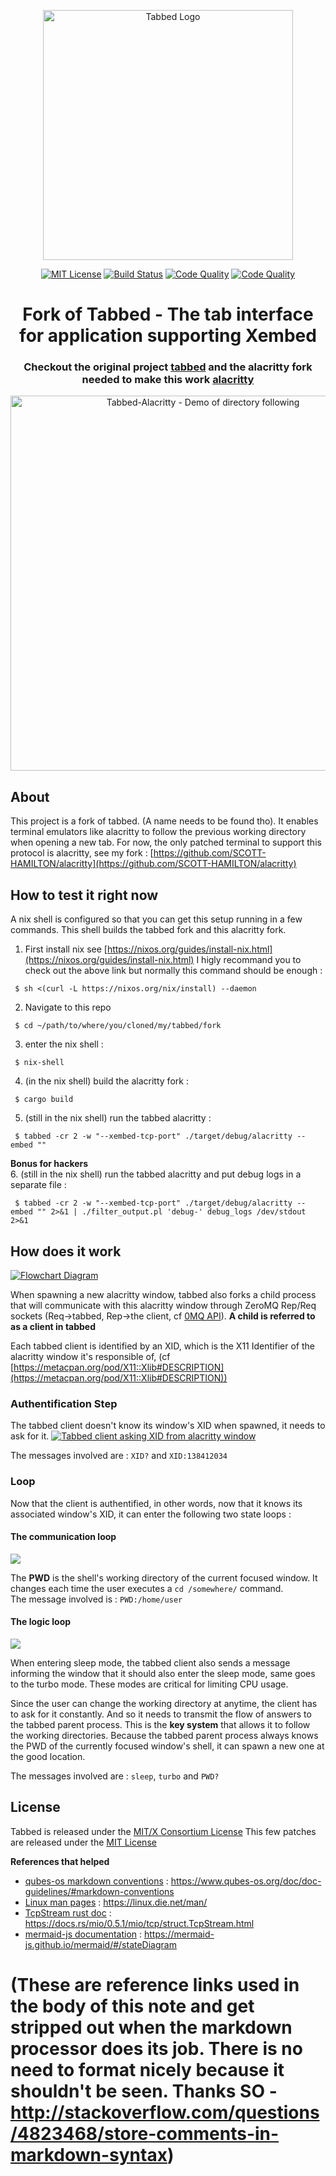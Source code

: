 <p align="center">
    <img width="400" alt="Tabbed Logo" src="https://tools.suckless.org/tabbed/tabbed.png">
</p>

<p align="center">
      <a href="https://scott-hamilton.mit-license.org/"><img alt="MIT License" src="https://img.shields.io/badge/License-MIT-525252.svg?labelColor=292929&logo=creative%20commons&style=for-the-badge" /></a>
	  <a href="https://github.com/SCOTT-HAMILTON/tabbed/actions"><img alt="Build Status" src="https://img.shields.io/endpoint.svg?url=https%3A%2F%2Factions-badge.atrox.dev%2FSCOTT-HAMILTON%2Ftabbed%2Fbadge&style=for-the-badge" /></a>
	  <a href="https://www.codacy.com/gh/SCOTT-HAMILTON/tabbed/dashboard?utm_source=github.com&amp;utm_medium=referral&amp;utm_content=SCOTT-HAMILTON/tabbed&amp;utm_campaign=Badge_Grade"><img alt="Code Quality" src="https://img.shields.io/codacy/grade/e3cfa183b64543df926a400c1fd0ac4c?style=for-the-badge&logo=codacy" /></a>
	  <a href="https://www.codacy.com/gh/SCOTT-HAMILTON/tabbed/dashboard?utm_source=github.com&amp;utm_medium=referral&amp;utm_content=SCOTT-HAMILTON/tabbed&amp;utm_campaign=Badge_Grade"><img alt="Code Quality" src="https://img.shields.io/codacy/coverage/e3cfa183b64543df926a400c1fd0ac4c?logo=codacy&style=for-the-badge" /></a>
</p>

<h1 align="center">Fork of Tabbed - The tab interface for application supporting Xembed </h1>
<h3 align="center">Checkout the original project <a href="https://tools.suckless.org/tabbed/">tabbed</a> and the alacritty fork needed to make this work <a href="https://github.com/SCOTT-HAMILTON/alacritty">alacritty</a></h3>

<p align="center">
  <img width="600"
       alt="Tabbed-Alacritty - Demo of directory following"
       src="https://user-images.githubusercontent.com/24496705/114284799-b6cfce80-9a52-11eb-91e6-98336eb92a7f.gif">
</p>

## About

This project is a fork of tabbed. (A name needs to be found tho).
It enables terminal emulators like alacritty to follow the previous working directory when opening a new tab.
For now, the only patched terminal to support this protocol is alacritty, see my fork : [https://github.com/SCOTT-HAMILTON/alacritty](https://github.com/SCOTT-HAMILTON/alacritty)

## How to test it right now

A nix shell is configured so that you can get this setup running in a few commands.
This shell builds the tabbed fork and this alacritty fork.

 1. First install nix see [https://nixos.org/guides/install-nix.html](https://nixos.org/guides/install-nix.html)
I higly recommand you to check out the above link but normally this command should be enough : 
```shell_session
 $ sh <(curl -L https://nixos.org/nix/install) --daemon
```
 2. Navigate to this repo
```shell_session
 $ cd ~/path/to/where/you/cloned/my/tabbed/fork
```
 3. enter the nix shell : 
```shell_session
 $ nix-shell
```
 4. (in the nix shell) build the alacritty fork : 
```shell_session
 $ cargo build
```
 5. (still in the nix shell) run the tabbed alacritty : 
```shell_session
 $ tabbed -cr 2 -w "--xembed-tcp-port" ./target/debug/alacritty --embed ""
```
**Bonus for hackers**  
6. (still in the nix shell) run the tabbed alacritty and put debug logs in a separate file : 
```shell_session
 $ tabbed -cr 2 -w "--xembed-tcp-port" ./target/debug/alacritty --embed "" 2>&1 | ./filter_output.pl 'debug-' debug_logs /dev/stdout 2>&1
```

## How does it work

[![Flowchart Diagram](https://mermaid.ink/img/eyJjb2RlIjoiZ3JhcGggVERcbiAgICBBW1RhYmJlZCBwYXJlbnQgcHJvY2Vzc11cbiAgICBcbiAgICBBIC0tPnxYSUQgMXwgVEMxW1RhYmJlZCBDbGllbnQgMV1cbiAgICBBIC0tPnxYSUQgMnwgVEMyW1RhYmJlZCBDbGllbnQgMl1cbiAgICBBIC0tPnxYSUQgM3wgVEMzW1RhYmJlZCBDbGllbnQgM11cbiAgICBUQzEgLS0-IEExW0FsYWNyaXR0eSB0YWIgMV1cbiAgICBUQzIgLS0-IEEyW0FsYWNyaXR0eSB0YWIgMl1cbiAgICBUQzMgLS0-IEEzW0FsYWNyaXR0eSB0YWIgM11cbiAgICAiLCJtZXJtYWlkIjp7InRoZW1lIjoiZGFyayJ9LCJ1cGRhdGVFZGl0b3IiOmZhbHNlfQ)](https://mermaid-js.github.io/mermaid-live-editor/#/edit/eyJjb2RlIjoiZ3JhcGggVERcbiAgICBBW1RhYmJlZCBwYXJlbnQgcHJvY2Vzc11cbiAgICBcbiAgICBBIC0tPnxYSUQgMXwgVEMxW1RhYmJlZCBDbGllbnQgMV1cbiAgICBBIC0tPnxYSUQgMnwgVEMyW1RhYmJlZCBDbGllbnQgMl1cbiAgICBBIC0tPnxYSUQgM3wgVEMzW1RhYmJlZCBDbGllbnQgM11cbiAgICBUQzEgLS0-IEExW0FsYWNyaXR0eSB0YWIgMV1cbiAgICBUQzIgLS0-IEEyW0FsYWNyaXR0eSB0YWIgMl1cbiAgICBUQzMgLS0-IEEzW0FsYWNyaXR0eSB0YWIgM11cbiAgICAiLCJtZXJtYWlkIjp7InRoZW1lIjoiZGFyayJ9LCJ1cGRhdGVFZGl0b3IiOmZhbHNlfQ)

When spawning a new alacritty window, tabbed also forks a child process that will communicate with this alacritty window through ZeroMQ Rep/Req sockets (Req->tabbed, Rep->the client, cf [0MQ API](https://zeromq.org/socket-api/#request-reply-pattern)).
**A child is referred to as a client in tabbed**

Each tabbed client is identified by an XID, which is the X11 Identifier of the alacritty window it's responsible of, (cf [https://metacpan.org/pod/X11::Xlib#DESCRIPTION](https://metacpan.org/pod/X11::Xlib#DESCRIPTION))

### Authentification Step 

The tabbed client doesn't know its window's XID when spawned, it needs to ask for it.
[![Tabbed client asking XID from alacritty window](https://mermaid.ink/img/eyJjb2RlIjoic2VxdWVuY2VEaWFncmFtXG4gICAgVGFiYmVkIENsaWVudCAxLT4-K0FsYWNyaXR0eSBUYWIgMTogSGVsbG8gQWxhY3JpdHR5LCB3aGF0J3MgeW91ciBYMTEgV2luZG93IElkZW50aWZpZXIgP1xuICAgIEFsYWNyaXR0eSBUYWIgMS0tPj4tVGFiYmVkIENsaWVudCAxOiBIaSwgbXkgWElEIGlzIDEzODQxMjAzNC5cbiAgICAgICAgICAgICIsIm1lcm1haWQiOnsidGhlbWUiOiJkZWZhdWx0In0sInVwZGF0ZUVkaXRvciI6ZmFsc2V9)](https://mermaid-js.github.io/mermaid-live-editor/#/edit/eyJjb2RlIjoic2VxdWVuY2VEaWFncmFtXG4gICAgVGFiYmVkIENsaWVudCAxLT4-K0FsYWNyaXR0eSBUYWIgMTogSGVsbG8gQWxhY3JpdHR5LCB3aGF0J3MgeW91ciBYMTEgV2luZG93IElkZW50aWZpZXIgP1xuICAgIEFsYWNyaXR0eSBUYWIgMS0tPj4tVGFiYmVkIENsaWVudCAxOiBIaSwgbXkgWElEIGlzIDEzODQxMjAzNC5cbiAgICAgICAgICAgICIsIm1lcm1haWQiOnsidGhlbWUiOiJkZWZhdWx0In0sInVwZGF0ZUVkaXRvciI6ZmFsc2V9)

The messages involved are : 
`XID?` and `XID:138412034`

### Loop

Now that the client is authentified, in other words, now that it knows its associated window's XID, it can enter the following two state loops :  

#### The communication loop

[![](https://mermaid.ink/img/eyJjb2RlIjoic3RhdGVEaWFncmFtLXYyXG4gICAgc3RhdGUgXCJEaWQgSSByZWNlaXZlIGEgbWVzc2FnZSA_XCIgYXMgVDFcbiAgICBzdGF0ZSBcIklmIGl0J3MgYSBQV0QgQW5zd2VyLCBzYXZlIGl0IGZvciBsYXRlclwiIGFzIFNcblxuICAgIFsqXSAtLT4gVDFcbiAgICBUMSAtLT4gTm9cbiAgICBObyAtLT4gVDFcbiAgICBUMSAtLT4gWWVzXG4gICAgWWVzIC0tPiBTXG4gICAgUyAtLT4gVDFcbiIsIm1lcm1haWQiOnsidGhlbWUiOiJkZWZhdWx0In0sInVwZGF0ZUVkaXRvciI6ZmFsc2V9)](https://mermaid-js.github.io/mermaid-live-editor/#/edit/eyJjb2RlIjoic3RhdGVEaWFncmFtLXYyXG4gICAgc3RhdGUgXCJEaWQgSSByZWNlaXZlIGEgbWVzc2FnZSA_XCIgYXMgVDFcbiAgICBzdGF0ZSBcIklmIGl0J3MgYSBQV0QgQW5zd2VyLCBzYXZlIGl0IGZvciBsYXRlclwiIGFzIFNcblxuICAgIFsqXSAtLT4gVDFcbiAgICBUMSAtLT4gTm9cbiAgICBObyAtLT4gVDFcbiAgICBUMSAtLT4gWWVzXG4gICAgWWVzIC0tPiBTXG4gICAgUyAtLT4gVDFcbiIsIm1lcm1haWQiOnsidGhlbWUiOiJkZWZhdWx0In0sInVwZGF0ZUVkaXRvciI6ZmFsc2V9)

The **PWD** is the shell's working directory of the current focused window.
It changes each time the user executes a `cd /somewhere/` command.  
The message involved is : `PWD:/home/user`

#### The logic loop

[![](https://mermaid.ink/img/eyJjb2RlIjoic3RhdGVEaWFncmFtLXYyXG4gICAgc3RhdGUgXCJBbSBJIHRoZSBmb2N1c2VkIHRhYiA_XCIgYXMgVDFcbiAgICBzdGF0ZSBcIlNsZWVwIE1vZGVcIiBhcyBTXG4gICAgc3RhdGUgXCJUdXJibyBNb2RlXCIgYXMgVFxuICAgIHN0YXRlIFwiVHJhbnNtaXQgdGhlIHNhdmVkIHNoZWxsIFBXRCB0byB0YWJiZWQgcGFyZW50IHByb2Nlc3MgaWYgYW55IHdhcyByZWNlaXZlZFwiIGFzIFBcbiAgICBzdGF0ZSBcIkFzayB3aW5kb3cgZm9yIHNoZWxsIFBXRFwiIGFzIEExXG5cblxuICAgIFsqXSAtLT4gVDFcbiAgICBUMSAtLT4gTm9cbiAgICBObyAtLT4gU1xuICAgIFMgLS0-IFQxXG4gICAgVDEgLS0-IFllc1xuICAgIFllcyAtLT4gVFxuICAgIFQgLS0-IFBcbiAgICBQIC0tPiBBMVxuICAgIEExIC0tPiBUMSAiLCJtZXJtYWlkIjp7InRoZW1lIjoiZGVmYXVsdCJ9LCJ1cGRhdGVFZGl0b3IiOmZhbHNlfQ)](https://mermaid-js.github.io/mermaid-live-editor/#/edit/eyJjb2RlIjoic3RhdGVEaWFncmFtLXYyXG4gICAgc3RhdGUgXCJBbSBJIHRoZSBmb2N1c2VkIHRhYiA_XCIgYXMgVDFcbiAgICBzdGF0ZSBcIlNsZWVwIE1vZGVcIiBhcyBTXG4gICAgc3RhdGUgXCJUdXJibyBNb2RlXCIgYXMgVFxuICAgIHN0YXRlIFwiVHJhbnNtaXQgdGhlIHNhdmVkIHNoZWxsIFBXRCB0byB0YWJiZWQgcGFyZW50IHByb2Nlc3MgaWYgYW55IHdhcyByZWNlaXZlZFwiIGFzIFBcbiAgICBzdGF0ZSBcIkFzayB3aW5kb3cgZm9yIHNoZWxsIFBXRFwiIGFzIEExXG5cblxuICAgIFsqXSAtLT4gVDFcbiAgICBUMSAtLT4gTm9cbiAgICBObyAtLT4gU1xuICAgIFMgLS0-IFQxXG4gICAgVDEgLS0-IFllc1xuICAgIFllcyAtLT4gVFxuICAgIFQgLS0-IFBcbiAgICBQIC0tPiBBMVxuICAgIEExIC0tPiBUMSAiLCJtZXJtYWlkIjp7InRoZW1lIjoiZGVmYXVsdCJ9LCJ1cGRhdGVFZGl0b3IiOmZhbHNlfQ)

When entering sleep mode, the tabbed client also sends a message informing the window that it should also enter the sleep mode, same goes to the turbo mode.
These modes are critical for limiting CPU usage.

Since the user can change the working directory at anytime, the client has to ask for it constantly.
And so it needs to transmit the flow of answers to the tabbed parent process.
This is the **key system** that allows it to follow the working directories.
Because the tabbed parent process always knows the PWD of the currently focused window's shell, it can spawn a new one at the good location.

The messages involved are : `sleep`, `turbo` and `PWD?`

## License
Tabbed is released under the [MIT/X Consortium License](https://git.suckless.org/tabbed/file/LICENSE.html)
This few patches are released under the [MIT License](https://scott-hamilton.mit-license.org/)

**References that helped**
  - [qubes-os markdown conventions] : <https://www.qubes-os.org/doc/doc-guidelines/#markdown-conventions>
  - [Linux man pages] : <https://linux.die.net/man/>
  - [TcpStream rust doc] : <https://docs.rs/mio/0.5.1/mio/tcp/struct.TcpStream.html>
  - [mermaid-js documentation] : <https://mermaid-js.github.io/mermaid/#/stateDiagram>

# (These are reference links used in the body of this note and get stripped out when the markdown processor does its job. There is no need to format nicely because it shouldn't be seen. Thanks SO - http://stackoverflow.com/questions/4823468/store-comments-in-markdown-syntax)

   [qubes-os markdown conventions]: <https://www.qubes-os.org/doc/doc-guidelines/#markdown-conventions/>
   [linux man pages]: <https://linux.die.net/man/>
   [tcpstream rust doc]: <https://docs.rs/mio/0.5.1/mio/tcp/struct.TcpStream.html>
   [mermaid-js documentation]: <https://mermaid-js.github.io/mermaid/#/stateDiagram>
